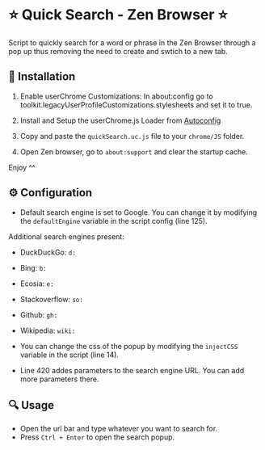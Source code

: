 # ⭐ Quick Search - Zen Browser ⭐
Script to quickly search for a word or phrase in the Zen Browser through a pop up thus removing the need to create and swtich to a new tab.

## 🔧 Installation
1. Enable userChrome Customizations: In about:config go to toolkit.legacyUserProfileCustomizations.stylesheets and set it to true.

2. Install and Setup the userChrome.js Loader from [Autoconfig](https://github.com/MrOtherGuy/fx-autoconfig/tree/master)

3. Copy and paste the `quickSearch.uc.js` file to your `chrome/JS` folder.

4. Open Zen browser, go to `about:support` and clear the startup cache.

Enjoy ^^


## ⚙️ Configuration

- Default search engine is set to Google. You can change it by modifying the `defaultEngine` variable in the script config (line 125). 

Additional search engines present:

- DuckDuckGo: `d:`
- Bing: `b:`
- Ecosia: `e:`
- Stackoverflow: `so:`
- Github: `gh:`
- Wikipedia: `wiki:`


- You can change the css of the popup by modifying the `injectCSS` variable in the script (line 14).


- Line 420 addes parameters to the search engine URL. You can add more parameters there.


## 🔍 Usage
- Open the url bar and type whatever you want to search for.
- Press `Ctrl + Enter` to open the search popup.

